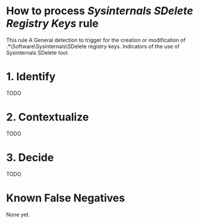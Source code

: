 # How to process *Sysinternals SDelete Registry Keys* rule
This rule A General detection to trigger for the creation or modification of .*\Software\Sysinternals\SDelete registry keys. Indicators of the use of Sysinternals SDelete tool.

# 1. Identify
TODO

# 2. Contextualize
TODO

# 3. Decide
TODO

# Known False Negatives
None yet.
